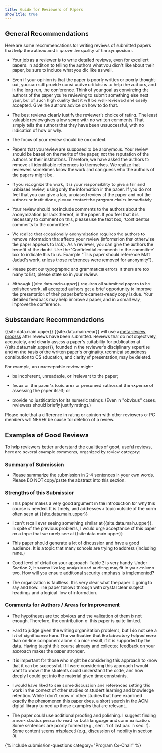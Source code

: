 ```yaml
---
title: Guide for Reviewers of Papers
showTitle: true
---
```

## General Recommendations

Here are some recommendations for writing reviews of submitted papers
that help the authors and improve the quality of the symposium.

-   Your job as a reviewer is to write detailed reviews, even for
    excellent papers. In addition to telling the authors what you didn't
    like about their paper, be sure to include what you did like as
    well.
    
-   Even if your opinion is that the paper is poorly written or poorly
    thought-out, you can still provide constructive criticisms to help
    the authors, and in the long run, the conference. Think of your goal
    as convincing the authors of the paper you're reviewing to submit
    something else next year, but of such high quality that it will be
    well-reviewed and easily accepted. Give the authors advice on how to
    do that.
    
-   The best reviews clearly justify the reviewer's choice of rating.
    The least valuable review gives a low score with no written
    comments. That simply tells the authors that they have been
    unsuccessful, with no indication of how or why.
    
-   The focus of your review should be on content.

-   Papers that you review are supposed to be anonymous. Your review
    should be based on the merits of the paper, not the reputation of
    the authors or their institutions. Therefore, we have asked the
    authors to remove all identifiable references to themselves. We
    realize that reviewers sometimes know the work and can guess who the
    authors of the papers might be.
    
-   If you recognize the work, it is your responsibility to give a fair
    and unbiased review, using only the information in the paper. If you
    do not feel that you can give a fair, unbiased review of the paper
    and not the authors or institutions, please contact the program
    chairs immediately.
    
-   Your review should not include comments to the authors about the
    anonymization (or lack thereof) in the paper. If you feel that it is
    necessary to comment on this, please use the text box, 'Confidential
    comments to the committee.'
    
-   We realize that occasionally anonymization requires the authors to
    remove information that affects your review (information that
    otherwise the paper appears to lack). As a reviewer, you can give
    the authors the benefit of the doubt. Use the 'Confidential comments
    to the committee' box to indicate this to us. Example "This paper
    should reference Matt Jadud's work, unless those references were
    removed for anonymity").
    
-   Please point out typographic and grammatical errors; if there are
    too many to list, please state so in your review.
    
-   Although {{site.data.main.upper}} requires all submitted papers to be polished work,
    all accepted authors get a brief opportunity to improve the
    presentation of their paper before camera-ready copy is due. Your
    detailed feedback may help improve a paper, and in a small way,
    improve the conference.

## Substandard Recommendations

{{site.data.main.upper}} {{site.data.main.year}} will use a [meta-review
process][metareviews] after reviews have been submitted. Reviews
that do not objectively, accurately, and clearly assess a paper's
suitability for publication at {{site.data.main.upper}}, founded in the reviewer's
disciplinary expertise and on the basis of the written paper's
originality, technical soundness, contribution to CS education, and
clarity of presentation, may be deleted.

For example, an unacceptable review might:

-   be incoherent, unreadable, or irrelevant to the paper;

-   focus on the paper's topic area or presumed authors at the expense
    of assessing the paper itself; or
    
-   provide no justification for its numeric ratings. (Even in "obvious"
    cases, reviewers should briefly justify ratings.)

Please note that a difference in rating or opinion with other reviewers
or PC members will NEVER be cause for deletion of a review.

[metareviews]: metareviews.html

## Examples of Good Reviews

To help reviewers better understand the qualities of good, useful
reviews, here are several example comments, organized by review
category:

### Summary of Submission
-   Please summarize the submission in 2-4 sentences in your own words. Please DO NOT copy/paste the abstract into this section.

### Strengths of this Submission

-   This paper makes a very good argument in the introduction for
    why this course is needed. It is timely, and addresses a topic
    outside of the norm often seen at {{site.data.main.upper}}.
    
-   I can't recall ever seeing something similar at {{site.data.main.upper}}. In spite
    of the previous problems, I would urge acceptance of this paper
    on a topic that we rarely see at {{site.data.main.upper}}.
    
-   This paper should generate a lot of discussion and have a good
    audience. It is a topic that many schools are trying to address
    (including mine.)
    
-   Good level of detail on your approach. Table 2 is very handy.
    Under Section 2, it seems like log analysis and auditing may fit
    in your column two. How will you ensure additional security
    emphasis is implemented?
    
-   The organization is faultless. It is very clear what the paper
    is going to say and how. The paper follows through with crystal
    clear subject headings and a logical flow of information.

### Comments for Authors / Areas for Improvement

-   The hypotheses are too obvious and the validation of them is not
    enough. Therefore, the contribution of this paper is quite
    limited.
    
-   Hard to judge given the writing organization problems, but I do
    not see a lot of significance here. The verification that the
    laboratory helped more than on-line component alone is a nice
    result, if it is supported by the data. Having taught this
    course already and collected feedback on your approach makes the
    paper stronger.
    
-   It is important for those who might be considering this approach
    to know that it can be successful. If I were considering this
    approach I would want to know if the students could understand
    the code, and how deeply I could get into the material given
    time constraints.
    
-   I would have liked to see some discussion and references setting
    this work in the context of other studies of student learning
    and knowledge retention. While I don't know of other studies
    that have examined exactly the phenomenon this paper does, a
    short search in the ACM digital library turned up these examples
    that are relevant...
    
-   The paper could use additional proofing and polishing. I suggest
    finding a non-robotics person to read for both language and
    communication. Some sentences are poorly formed (e.g., sent. 1
    of last par. in sec. 1). Some content seems misplaced (e.g.,
    discussion of mobility in section 3).

{% include submission-questions category="Program Co-Chair" %}

